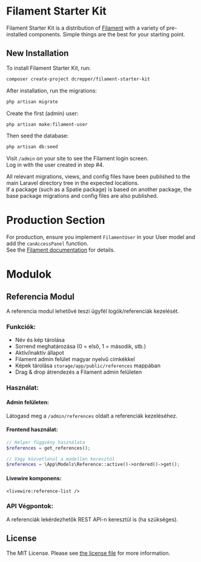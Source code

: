 # Filament Starter Kit

Filament Starter Kit is a distribution of [Filament](https://filamentphp.com/) with a variety of pre-installed components. Simple things are the best for your starting point.

## New Installation

To install Filament Starter Kit, run:

```bash
composer create-project dcrepper/filament-starter-kit
```

After installation, run the migrations:

```bash
php artisan migrate
```

Create the first (admin) user:

```bash
php artisan make:filament-user
```

Then seed the database:

```bash
php artisan db:seed
```

Visit `/admin` on your site to see the Filament login screen.  
Log in with the user created in step #4.

All relevant migrations, views, and config files have been published to the main Laravel directory tree in the expected locations.  
If a package (such as a Spatie package) is based on another package, the base package migrations and config files are also published.

# Production Section

For production, ensure you implement `FilamentUser` in your User model and add the `canAccessPanel` function.  
See the [Filament documentation](https://filamentphp.com/docs/3.x/panels/installation#deploying-to-production) for details.

# Modulok

## Referencia Modul

A referencia modul lehetővé teszi ügyfél logók/referenciák kezelését.

### Funkciók:
- Név és kép tárolása
- Sorrend meghatározása (0 = első, 1 = második, stb.)
- Aktív/inaktív állapot
- Filament admin felület magyar nyelvű címkékkel
- Képek tárolása `storage/app/public/references` mappában
- Drag & drop átrendezés a Filament admin felületen

### Használat:

#### Admin felületen:
Látogasd meg a `/admin/references` oldalt a referenciák kezeléséhez.

#### Frontend használat:
```php
// Helper függvény használata
$references = get_references();

// Vagy közvetlenül a modellen keresztül
$references = \App\Models\Reference::active()->ordered()->get();
```

#### Livewire komponens:
```blade
<livewire:reference-list />
```

### API Végpontok:
A referenciák lekérdezhetők REST API-n keresztül is (ha szükséges).

## License

The MIT License. Please see [the license file](LICENSE.md) for more information.